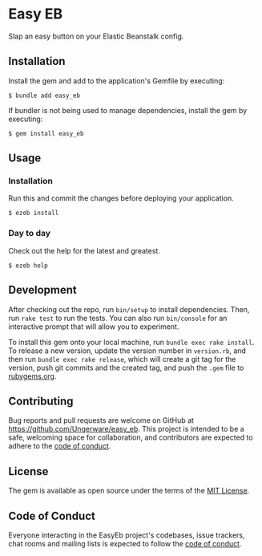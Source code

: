 # Easy EB

Slap an easy button on your Elastic Beanstalk config.

## Installation

Install the gem and add to the application's Gemfile by executing:

    $ bundle add easy_eb

If bundler is not being used to manage dependencies, install the gem by executing:

    $ gem install easy_eb

## Usage

### Installation

Run this and commit the changes before deploying your application.

    $ ezeb install

### Day to day

Check out the help for the latest and greatest.

    $ ezeb help

## Development

After checking out the repo, run `bin/setup` to install dependencies. Then, run `rake test` to run the tests. You can also run `bin/console` for an interactive prompt that will allow you to experiment.

To install this gem onto your local machine, run `bundle exec rake install`. To release a new version, update the version number in `version.rb`, and then run `bundle exec rake release`, which will create a git tag for the version, push git commits and the created tag, and push the `.gem` file to [rubygems.org](https://rubygems.org).

## Contributing

Bug reports and pull requests are welcome on GitHub at https://github.com/Ungerware/easy_eb. This project is intended to be a safe, welcoming space for collaboration, and contributors are expected to adhere to the [code of conduct](https://github.com/pingortle/easy_eb/blob/master/CODE_OF_CONDUCT.md).

## License

The gem is available as open source under the terms of the [MIT License](https://opensource.org/licenses/MIT).

## Code of Conduct

Everyone interacting in the EasyEb project's codebases, issue trackers, chat rooms and mailing lists is expected to follow the [code of conduct](https://github.com/pingortle/easy_eb/blob/master/CODE_OF_CONDUCT.md).
